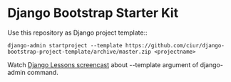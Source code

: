 # Django Bootstrap Starter Kit


Use this repository as Django project template::

    django-admin startproject --template https://github.com/ciur/django-bootstrap-project-template/archive/master.zip <projectname>

Watch [Django Lessons screencast](https://django-lessons.com/lesson/lesson-25-new-django-project-template-template-argument) about --template argument of django-admin command.
